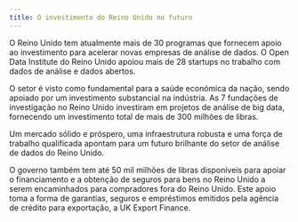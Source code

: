 ```yaml
---
title: O investimento do Reino Unido no futuro
---
```


O Reino Unido tem atualmente mais de 30 programas que fornecem apoio ao investimento para acelerar novas empresas de análise de dados. O Open Data Institute do Reino Unido apoiou mais de 28 startups no trabalho com dados de análise e dados abertos.

O setor é visto como fundamental para a saúde económica da nação, sendo apoiado por um investimento substancial na indústria. As 7 fundações de investigação no Reino Unido investiram em projetos de análise de big data, fornecendo um investimento total de mais de 300 milhões de libras.

Um mercado sólido e próspero, uma infraestrutura robusta e uma força de trabalho qualificada apontam para um futuro brilhante do setor de análise de dados do Reino Unido.

O governo também tem até 50 mil milhões de libras disponíveis para apoiar o financiamento e a obtenção de seguros para bens no Reino Unido a serem encaminhados para compradores fora do Reino Unido. Este apoio toma a forma de garantias, seguros e empréstimos emitidos pela agência de crédito para exportação, a UK Export Finance.
